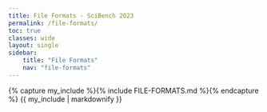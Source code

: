 ```yaml
---
title: File Formats - SciBench 2023
permalink: /file-formats/
toc: true
classes: wide
layout: single
sidebar:
    title: "File Formats"
    nav: "file-formats"
---
```


{% capture my_include %}{% include FILE-FORMATS.md %}{% endcapture %}
{{ my_include | markdownify }}
